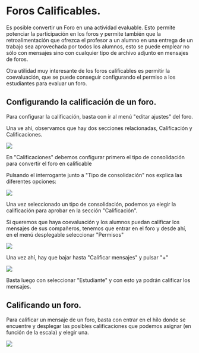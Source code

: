 # Foros Calificables.

Es posible convertir un Foro en una actividad evaluable. Esto permite potenciar la participación en los foros y permite también que la retroalimentación que ofrezca el profesor a un alumno en una entrega de un trabajo sea aprovechada por todos los alumnos, esto se puede emplear no sólo con mensajes sino con cualquier tipo de archivo adjunto en mensajes de foros.

Otra utilidad muy interesante de los foros calificables es permitir la coevaluación, que se puede conseguir configurando el permiso a los estudiantes para evaluar un foro.

## Configurando la calificación de un foro.

Para configurar la calificación, basta con ir al menú "editar ajustes" del foro.

Una ve ahí, observamos que hay dos secciones relacionadas, Calificación y Calificaciones.

![](/assets/Selección_330.png)

En "Calificaciones" debemos configurar primero el tipo de consolidación para convertir el foro en calificable

Pulsando el interrogante junto a "Tipo de consolidación" nos explica las diferentes opciones:

![](/assets/Selección_332.png)

Una vez seleccionado un tipo de consolidación, podemos ya elegir la calificación para aprobar en la sección "Calificación".

Si queremos que haya coevaluación y los alumnos puedan calificar los mensajes de sus compañeros, tenemos que entrar en el foro y desde ahí, en el menú desplegable seleccionar "Permisos"

![](/assets/Selección_334.png)

Una vez ahí, hay que bajar hasta "Calificar mensajes" y pulsar "+"

![](/assets/Selección_336.png)

Basta luego con seleccionar "Estudiante" y con esto ya podrán calificar los mensajes.

## Calificando un foro.

Para calificar un mensaje de un foro, basta con entrar en el hilo donde se encuentre y desplegar las posibles calificaciones que podemos asignar (en función de la escala) y elegir una.

![](/assets/Selección_337.png)